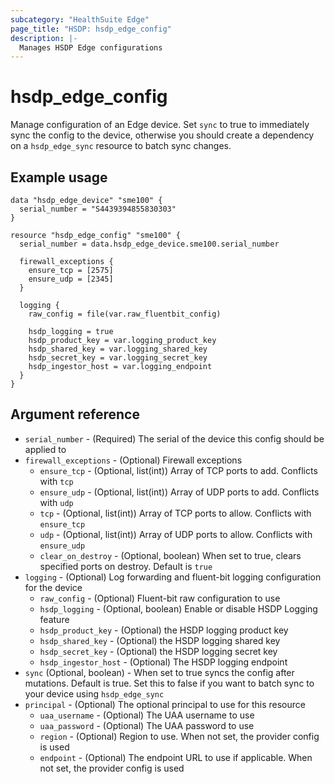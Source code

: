 ```yaml
---
subcategory: "HealthSuite Edge"
page_title: "HSDP: hsdp_edge_config"
description: |-
  Manages HSDP Edge configurations
---
```


# hsdp_edge_config

Manage configuration of an Edge device. Set `sync` to true to immediately sync the config to the device, otherwise
you should create a dependency on a `hsdp_edge_sync` resource to batch sync changes.

## Example usage

```hcl
data "hsdp_edge_device" "sme100" {
  serial_number = "S4439394855830303"
}

resource "hsdp_edge_config" "sme100" {
  serial_number = data.hsdp_edge_device.sme100.serial_number
  
  firewall_exceptions {
    ensure_tcp = [2575]
    ensure_udp = [2345]
  }

  logging {
    raw_config = file(var.raw_fluentbit_config)

    hsdp_logging = true
    hsdp_product_key = var.logging_product_key
    hsdp_shared_key = var.logging_shared_key
    hsdp_secret_key = var.logging_secret_key
    hsdp_ingestor_host = var.logging_endpoint
  }
}
```

## Argument reference

* `serial_number` - (Required) The serial of the device this config should be applied to
* `firewall_exceptions` - (Optional) Firewall exceptions
  * `ensure_tcp` - (Optional, list(int)) Array of TCP ports to add. Conflicts with `tcp`
  * `ensure_udp` - (Optional, list(int)) Array of UDP ports to add. Conflicts with `udp`
  * `tcp` - (Optional, list(int)) Array of TCP ports to allow. Conflicts with `ensure_tcp`
  * `udp` - (Optional, list(int)) Array of UDP ports to allow. Conflicts with `ensure_udp`
  * `clear_on_destroy` - (Optional, boolean) When set to true, clears specified ports on destroy. Default is `true`
* `logging` - (Optional) Log forwarding and fluent-bit logging configuration for the device
  * `raw_config` - (Optional) Fluent-bit raw configuration to use
  * `hsdp_logging` - (Optional, boolean) Enable or disable HSDP Logging feature
  * `hsdp_product_key` - (Optional) the HSDP logging product key
  * `hsdp_shared_key` - (Optional) the HSDP logging shared key
  * `hsdp_secret_key` - (Optional) the HSDP logging secret key
  * `hsdp_ingestor_host` - (Optional) The HSDP logging endpoint
* `sync` (Optional, boolean) - When set to true syncs the config after mutations. Default is true.
  Set this to false if you want to batch sync to your device using `hsdp_edge_sync`
* `principal` - (Optional) The optional principal to use for this resource
  * `uaa_username` - (Optional) The UAA username to use
  * `uaa_password` - (Optional) The UAA password to use
  * `region` - (Optional) Region to use. When not set, the provider config is used
  * `endpoint` - (Optional) The endpoint URL to use if applicable. When not set, the provider config is used
